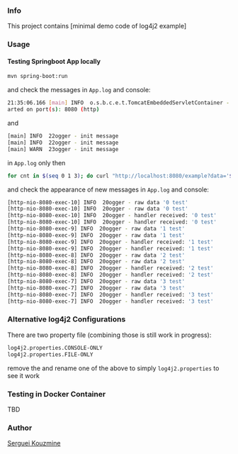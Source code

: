 ### Info

This project contains [minimal demo code of log4j2 example]
### Usage

#### Testing Springboot App locally
```sh
mvn spring-boot:run
```
and check the messages in `App.log` and console:
```sh
21:35:06.166 [main] INFO  o.s.b.c.e.t.TomcatEmbeddedServletContainer - Tomcat st
arted on port(s): 8080 (http)
```
and
```sh
[main] INFO  22ogger - init message
[main] INFO  22ogger - init message
[main] WARN  23ogger - init message
```
in `App.log` only
then
```sh
for cnt in $(seq 0 1 3); do curl "http://localhost:8080/example?data='${cnt}+test'"; done
```
and check the appearance of new messages in `App.log` and console:
```sh
[http-nio-8080-exec-10] INFO  20ogger - raw data '0 test'
[http-nio-8080-exec-10] INFO  20ogger - raw data '0 test'
[http-nio-8080-exec-10] INFO  20ogger - handler received: '0 test'
[http-nio-8080-exec-10] INFO  20ogger - handler received: '0 test'
[http-nio-8080-exec-9] INFO  20ogger - raw data '1 test'
[http-nio-8080-exec-9] INFO  20ogger - raw data '1 test'
[http-nio-8080-exec-9] INFO  20ogger - handler received: '1 test'
[http-nio-8080-exec-9] INFO  20ogger - handler received: '1 test'
[http-nio-8080-exec-8] INFO  20ogger - raw data '2 test'
[http-nio-8080-exec-8] INFO  20ogger - raw data '2 test'
[http-nio-8080-exec-8] INFO  20ogger - handler received: '2 test'
[http-nio-8080-exec-8] INFO  20ogger - handler received: '2 test'
[http-nio-8080-exec-7] INFO  20ogger - raw data '3 test'
[http-nio-8080-exec-7] INFO  20ogger - raw data '3 test'
[http-nio-8080-exec-7] INFO  20ogger - handler received: '3 test'
[http-nio-8080-exec-7] INFO  20ogger - handler received: '3 test'
```
### Alternative log4j2 Configurations

There are two property file (combining those is still work in progress):

```sh
log4j2.properties.CONSOLE-ONLY
log4j2.properties.FILE-ONLY
```
remove the and rename one of the above to simply `log4j2.properties` to see it work

### Testing in Docker Container
TBD

### Author

[Serguei Kouzmine](kouzmine_serguei@yahoo.com)

